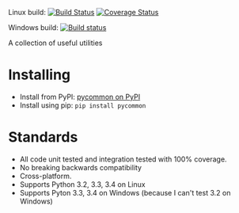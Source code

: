 Linux build: [![Build Status](https://travis-ci.org/dgrant/pycommon.png)](https://travis-ci.org/dgrant/pycommon.svg?branch=develop) [![Coverage Status](https://coveralls.io/repos/dgrant/pycommon/badge.png)](https://coveralls.io/r/dgrant/pycommon)

Windows build: [![Build status](https://ci.appveyor.com/api/projects/status/96kwy8819r627u19)](https://ci.appveyor.com/project/dgrant/pycommon)

A collection of useful utilities

Installing
==========

* Install from PyPI: [pycommon on PyPI](https://pypi.python.org/pypi/pycommon)
* Install using pip: `pip install pycommon`

Standards
=========

* All code unit tested and integration tested with 100% coverage.
* No breaking backwards compatibility
* Cross-platform.
* Supports Python 3.2, 3.3, 3.4 on Linux
* Supports Pyton 3.3, 3.4 on Windows (because I can't test 3.2 on Windows)
